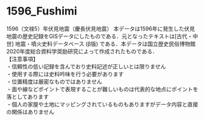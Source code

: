 # 1596_Fushimi
1596（文禄5）年伏見地震（慶長伏見地震）
本データは1596年に発生した伏見地震の歴史記録をGISデータにしたものである．元となったテキストは[古代・中世] 地震・噴火史料データベース (β版) である．本データは国立歴史民俗博物館2020年度総合資料学奨励研究によって作成されたものである．  
【注意事項】  
・信頼性の低い記録を含んでおり史料記述が正しいとは限りません  
・使用する際には史料吟味を行う必要があります  
・位置精度は厳密なものではありません  
・面や線などポイントで表現することが難しいものは代表的な地点にポイントを落としてあります  
・個人の家屋や土地にマッピングされているものもありますがデータ内容と直接の関係はありません  
